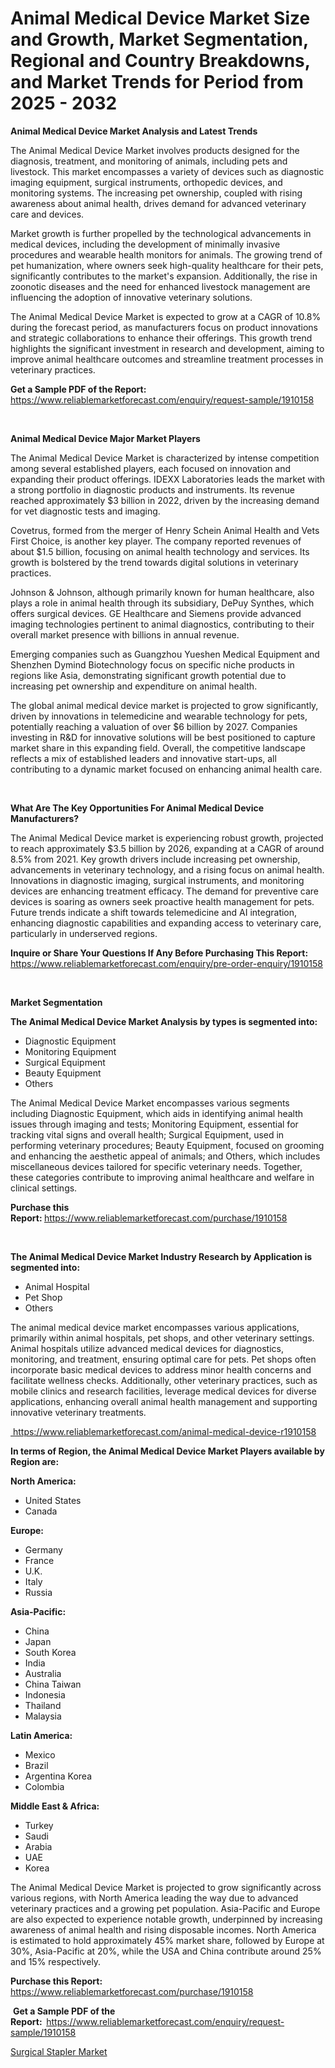 <p><h1>Animal Medical Device Market Size and Growth, Market Segmentation, Regional and Country Breakdowns, and Market Trends for Period from 2025 -  2032</h1></p><p><strong>Animal Medical Device Market Analysis and Latest Trends</strong></p>
<p><p>The Animal Medical Device Market involves products designed for the diagnosis, treatment, and monitoring of animals, including pets and livestock. This market encompasses a variety of devices such as diagnostic imaging equipment, surgical instruments, orthopedic devices, and monitoring systems. The increasing pet ownership, coupled with rising awareness about animal health, drives demand for advanced veterinary care and devices.</p><p>Market growth is further propelled by the technological advancements in medical devices, including the development of minimally invasive procedures and wearable health monitors for animals. The growing trend of pet humanization, where owners seek high-quality healthcare for their pets, significantly contributes to the market's expansion. Additionally, the rise in zoonotic diseases and the need for enhanced livestock management are influencing the adoption of innovative veterinary solutions.</p><p>The Animal Medical Device Market is expected to grow at a CAGR of 10.8% during the forecast period, as manufacturers focus on product innovations and strategic collaborations to enhance their offerings. This growth trend highlights the significant investment in research and development, aiming to improve animal healthcare outcomes and streamline treatment processes in veterinary practices.</p></p>
<p><strong>Get a Sample PDF of the Report:&nbsp;</strong> <a href="https://www.reliablemarketforecast.com/enquiry/request-sample/1910158?utm_campaign=2810&utm_medium=2&utm_source=Github&utm_content=ia&utm_term=04032025&utm_id=animal-medical-device">https://www.reliablemarketforecast.com/enquiry/request-sample/1910158</a></p>
<p>&nbsp;</p>
<p><strong>Animal Medical Device Major Market Players</strong></p>
<p><p>The Animal Medical Device Market is characterized by intense competition among several established players, each focused on innovation and expanding their product offerings. IDEXX Laboratories leads the market with a strong portfolio in diagnostic products and instruments. Its revenue reached approximately $3 billion in 2022, driven by the increasing demand for vet diagnostic tests and imaging.</p><p>Covetrus, formed from the merger of Henry Schein Animal Health and Vets First Choice, is another key player. The company reported revenues of about $1.5 billion, focusing on animal health technology and services. Its growth is bolstered by the trend towards digital solutions in veterinary practices.</p><p>Johnson & Johnson, although primarily known for human healthcare, also plays a role in animal health through its subsidiary, DePuy Synthes, which offers surgical devices. GE Healthcare and Siemens provide advanced imaging technologies pertinent to animal diagnostics, contributing to their overall market presence with billions in annual revenue.</p><p>Emerging companies such as Guangzhou Yueshen Medical Equipment and Shenzhen Dymind Biotechnology focus on specific niche products in regions like Asia, demonstrating significant growth potential due to increasing pet ownership and expenditure on animal health.</p><p>The global animal medical device market is projected to grow significantly, driven by innovations in telemedicine and wearable technology for pets, potentially reaching a valuation of over $6 billion by 2027. Companies investing in R&D for innovative solutions will be best positioned to capture market share in this expanding field. Overall, the competitive landscape reflects a mix of established leaders and innovative start-ups, all contributing to a dynamic market focused on enhancing animal health care.</p></p>
<p>&nbsp;</p>
<p><strong>What Are The Key Opportunities For Animal Medical Device Manufacturers?</strong></p>
<p><p>The Animal Medical Device market is experiencing robust growth, projected to reach approximately $3.5 billion by 2026, expanding at a CAGR of around 8.5% from 2021. Key growth drivers include increasing pet ownership, advancements in veterinary technology, and a rising focus on animal health. Innovations in diagnostic imaging, surgical instruments, and monitoring devices are enhancing treatment efficacy. The demand for preventive care devices is soaring as owners seek proactive health management for pets. Future trends indicate a shift towards telemedicine and AI integration, enhancing diagnostic capabilities and expanding access to veterinary care, particularly in underserved regions.</p></p>
<p><strong>Inquire or Share Your Questions If Any Before Purchasing This Report:</strong> <a href="https://www.reliablemarketforecast.com/enquiry/pre-order-enquiry/1910158?utm_campaign=2810&utm_medium=2&utm_source=Github&utm_content=ia&utm_term=04032025&utm_id=animal-medical-device">https://www.reliablemarketforecast.com/enquiry/pre-order-enquiry/1910158</a></p>
<p>&nbsp;</p>
<p><strong>Market Segmentation</strong></p>
<p><strong>The Animal Medical Device Market Analysis by types is segmented into:</strong></p>
<p><ul><li>Diagnostic Equipment</li><li>Monitoring Equipment</li><li>Surgical Equipment</li><li>Beauty Equipment</li><li>Others</li></ul></p>
<p><p>The Animal Medical Device Market encompasses various segments including Diagnostic Equipment, which aids in identifying animal health issues through imaging and tests; Monitoring Equipment, essential for tracking vital signs and overall health; Surgical Equipment, used in performing veterinary procedures; Beauty Equipment, focused on grooming and enhancing the aesthetic appeal of animals; and Others, which includes miscellaneous devices tailored for specific veterinary needs. Together, these categories contribute to improving animal healthcare and welfare in clinical settings.</p></p>
<p><strong>Purchase this Report:&nbsp;</strong><a href="https://www.reliablemarketforecast.com/purchase/1910158?utm_campaign=2810&utm_medium=2&utm_source=Github&utm_content=ia&utm_term=04032025&utm_id=animal-medical-device">https://www.reliablemarketforecast.com/purchase/1910158</a></p>
<p>&nbsp;</p>
<p><strong>The Animal Medical Device Market Industry Research by Application is segmented into:</strong></p>
<p><ul><li>Animal Hospital</li><li>Pet Shop</li><li>Others</li></ul></p>
<p><p>The animal medical device market encompasses various applications, primarily within animal hospitals, pet shops, and other veterinary settings. Animal hospitals utilize advanced medical devices for diagnostics, monitoring, and treatment, ensuring optimal care for pets. Pet shops often incorporate basic medical devices to address minor health concerns and facilitate wellness checks. Additionally, other veterinary practices, such as mobile clinics and research facilities, leverage medical devices for diverse applications, enhancing overall animal health management and supporting innovative veterinary treatments.</p></p>
<p><a href="https://www.reliablemarketforecast.com/animal-medical-device-r1910158?utm_campaign=2810&utm_medium=2&utm_source=Github&utm_content=ia&utm_term=04032025&utm_id=animal-medical-device">&nbsp;https://www.reliablemarketforecast.com/animal-medical-device-r1910158</a></p>
<p><strong>In terms of Region, the Animal Medical Device Market Players available by Region are:</strong></p>
<p>
    <p> <strong> North America: </strong>
        <ul>
            <li>United States</li>
            <li>Canada</li>
        </ul>
        </p> 
    <p> <strong> Europe: </strong>
        <ul>
            <li>Germany</li>
            <li>France</li>
            <li>U.K.</li>
            <li>Italy</li>
            <li>Russia</li>
        </ul>
        </p> 
    <p> <strong> Asia-Pacific: </strong>
        <ul>
            <li>China</li>
            <li>Japan</li>
            <li>South Korea</li>
            <li>India</li>
            <li>Australia</li>
            <li>China Taiwan</li>
            <li>Indonesia</li>
            <li>Thailand</li>
            <li>Malaysia</li>
        </ul>
        </p> 
    <p> <strong> Latin America: </strong>
        <ul>
            <li>Mexico</li>
            <li>Brazil</li>
            <li>Argentina Korea</li>
            <li>Colombia</li>
        </ul>
        </p> 
    <p> <strong> Middle East & Africa: </strong>
        <ul>
            <li>Turkey</li>
            <li>Saudi</li>
            <li>Arabia</li>
            <li>UAE</li>
            <li>Korea</li>
        </ul>
    </p>
    </p>
<p><p>The Animal Medical Device Market is projected to grow significantly across various regions, with North America leading the way due to advanced veterinary practices and a growing pet population. Asia-Pacific and Europe are also expected to experience notable growth, underpinned by increasing awareness of animal health and rising disposable incomes. North America is estimated to hold approximately 45% market share, followed by Europe at 30%, Asia-Pacific at 20%, while the USA and China contribute around 25% and 15% respectively.</p></p>
<p><strong>Purchase this Report: </strong><a href="https://www.reliablemarketforecast.com/purchase/1910158?utm_campaign=2810&utm_medium=2&utm_source=Github&utm_content=ia&utm_term=04032025&utm_id=animal-medical-device">https://www.reliablemarketforecast.com/purchase/1910158</a></p>
<p>&nbsp;<strong>Get a Sample PDF of the Report:&nbsp;&nbsp;</strong><a href="https://www.reliablemarketforecast.com/enquiry/request-sample/1910158?utm_campaign=2810&utm_medium=2&utm_source=Github&utm_content=ia&utm_term=04032025&utm_id=animal-medical-device">https://www.reliablemarketforecast.com/enquiry/request-sample/1910158</a></p>
<p><strong></strong></p>
<p><p><a href="https://github.com/sadimsamid/Market-Research-Report-List-1/blob/main/surgical-stapler-market.md?utm_campaign=2810&utm_medium=2&utm_source=Github&utm_content=ia&utm_term=04032025&utm_id=animal-medical-device">Surgical Stapler Market</a></p></p>